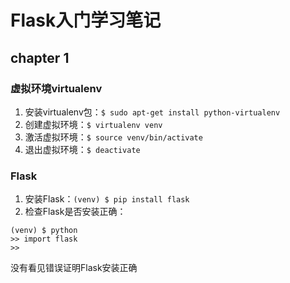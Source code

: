 # Flask入门学习笔记
## **chapter 1**

### 虚拟环境virtualenv
1. 安装virtualenv包：`$ sudo apt-get install python-virtualenv`
2. 创建虚拟环境：`$ virtualenv venv`
3. 激活虚拟环境：`$ source venv/bin/activate`
4. 退出虚拟环境：`$ deactivate`

### Flask
1. 安装Flask：`(venv) $ pip install flask`
2. 检查Flask是否安装正确：
```
(venv) $ python
>> import flask
>> 
```
没有看见错误证明Flask安装正确
